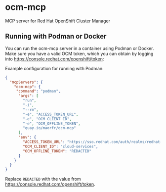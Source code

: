 # ocm-mcp

MCP server for Red Hat OpenShift Cluster Manager

## Running with Podman or Docker

You can run the ocm-mcp server in a container using Podman or Docker. Make sure you have a valid OCM token, which you can obtain by logging into https://console.redhat.com/openshift/token:

Example configuration for running with Podman:

```json
{
  "mcpServers": {
    "ocm-mcp": {
     "command": "podman",
      "args": [
        "run",
        "-i",
        "--rm",
        "-e", "ACCESS_TOKEN_URL",
        "-e", "OCM_CLIENT_ID",
        "-e", "OCM_OFFLINE_TOKEN",
        "quay.io/maorfr/ocm-mcp"
      ],
      "env": {
        "ACCESS_TOKEN_URL": "https://sso.redhat.com/auth/realms/redhat-external/protocol/openid-connect/token",
        "OCM_CLIENT_ID": "cloud-services",
        "OCM_OFFLINE_TOKEN": "REDACTED"
      }
    }
  }
}
```

Replace `REDACTED` with the value from https://console.redhat.com/openshift/token.
